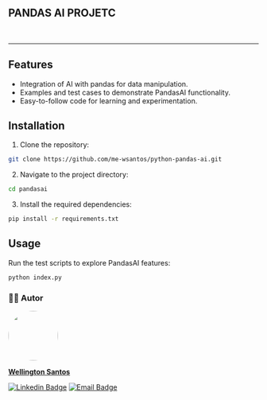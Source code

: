 ## PANDAS AI PROJETC
<br>
<hr>

## Features

- Integration of AI with pandas for data manipulation.
- Examples and test cases to demonstrate PandasAI functionality.
- Easy-to-follow code for learning and experimentation.

## Installation

1. Clone the repository:
  ```bash
  git clone https://github.com/me-wsantos/python-pandas-ai.git
  ```
2. Navigate to the project directory:
  ```bash
  cd pandasai
  ```
3. Install the required dependencies:
  ```bash
  pip install -r requirements.txt
  ```

## Usage

Run the test scripts to explore PandasAI features:
```bash
python index.py
```

### :technologist: Autor
<a href="https://github.com/me-wsantos">
<img style="border-radius: 50%;" src="https://avatars.githubusercontent.com/u/179779189?v=4" width="100px;" alt=""/>
<br />
<p><b>Wellington Santos</b></sub></a> <a href="https://github.com/me-wsantos" title="GitHub"></a></p>
 
[![Linkedin Badge](https://img.shields.io/badge/-Wellington--Santos-blue?style=flat-square&logo=Linkedin&logoColor=white&link=https://www.linkedin.com/in/wellington-lima-dos-santos-13343143/)](https://www.linkedin.com/in/-wellington-santos/)
[![Email Badge](https://img.shields.io/badge/-me@wellington--santos.com-c14438?style=flat-square&logo=Gmail&color=11ab3a&logoColor=white&link=mailto:me@wellington-santos.com)](mailto:me@wellington-santos.com)